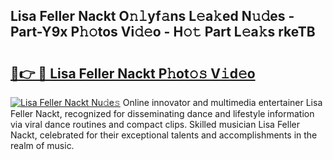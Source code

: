 ## Lisa Feller Nackt O𝚗𝚕yf𝚊ns L𝚎a𝚔ed N𝚞𝚍es - Part-Y9x P𝚑𝚘tos Vi𝚍𝚎o - H𝚘𝚝 Part L𝚎a𝚔s rkeTB

# <h2><a href="http://kfe45v.oniu.top/?m=Lisa+Feller+Nackt">🔗👉 🔴 Lisa Feller Nackt P𝚑ot𝚘𝚜 V𝚒d𝚎o</a></h2>

[![Lisa Feller Nackt Nu𝚍e𝚜](https://i.imgur.com/0qMVB7G.gif)](http://kfe45v.oniu.top/?m=Lisa+Feller+Nackt)
Online innovator and multimedia entertainer Lisa Feller Nackt, recognized for disseminating dance and lifestyle information via viral dance routines and compact clips. Skilled musician Lisa Feller Nackt, celebrated for their exceptional talents and accomplishments in the realm of music.  

